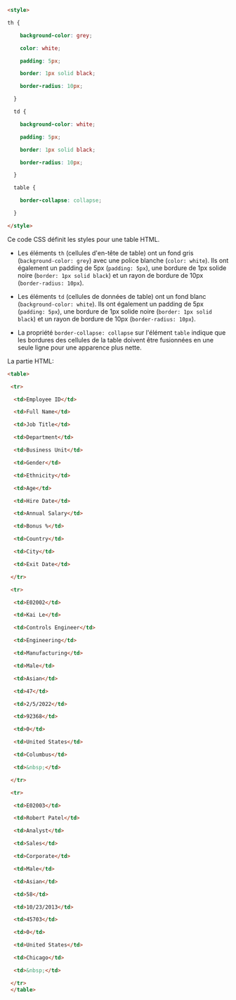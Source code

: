 ````html
<style>

th {

    background-color: grey;

    color: white;

    padding: 5px;

    border: 1px solid black;

    border-radius: 10px;

  }

  td {

    background-color: white;

    padding: 5px;

    border: 1px solid black;

    border-radius: 10px;

  }

  table {

    border-collapse: collapse;

  }

</style>
````

Ce code CSS définit les styles pour une table HTML.

-   Les éléments `th` (cellules d'en-tête de table) ont un fond gris (`background-color: grey`) avec une police blanche (`color: white`). Ils ont également un padding de 5px (`padding: 5px`), une bordure de 1px solide noire (`border: 1px solid black`) et un rayon de bordure de 10px (`border-radius: 10px`).
    
-   Les éléments `td` (cellules de données de table) ont un fond blanc (`background-color: white`). Ils ont également un padding de 5px (`padding: 5px`), une bordure de 1px solide noire (`border: 1px solid black`) et un rayon de bordure de 10px (`border-radius: 10px`).
    
-   La propriété `border-collapse: collapse` sur l'élément `table` indique que les bordures des cellules de la table doivent être fusionnées en une seule ligne pour une apparence plus nette.

La partie HTML:

````html
<table>

 <tr>

  <td>Employee ID</td>

  <td>Full Name</td>

  <td>Job Title</td>

  <td>Department</td>

  <td>Business Unit</td>

  <td>Gender</td>

  <td>Ethnicity</td>

  <td>Age</td>

  <td>Hire Date</td>

  <td>Annual Salary</td>

  <td>Bonus %</td>

  <td>Country</td>

  <td>City</td>

  <td>Exit Date</td>

 </tr>

 <tr>

  <td>E02002</td>

  <td>Kai Le</td>

  <td>Controls Engineer</td>

  <td>Engineering</td>

  <td>Manufacturing</td>

  <td>Male</td>

  <td>Asian</td>

  <td>47</td>

  <td>2/5/2022</td>

  <td>92368</td>

  <td>0</td>

  <td>United States</td>

  <td>Columbus</td>

  <td>&nbsp;</td>

 </tr>

 <tr>

  <td>E02003</td>

  <td>Robert Patel</td>

  <td>Analyst</td>

  <td>Sales</td>

  <td>Corporate</td>

  <td>Male</td>

  <td>Asian</td>

  <td>58</td>

  <td>10/23/2013</td>

  <td>45703</td>

  <td>0</td>

  <td>United States</td>

  <td>Chicago</td>

  <td>&nbsp;</td>

 </tr>
 </table>
````

